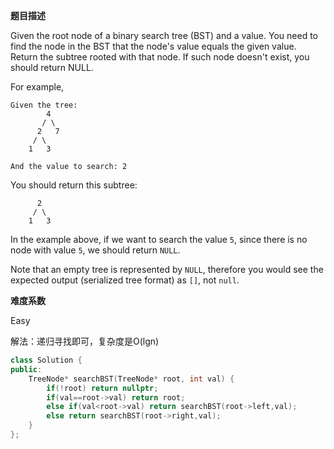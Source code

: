 **题目描述**   

Given the root node of a binary search tree (BST) and a value. You need to find the node in the BST that the node's value equals the given value. Return the subtree rooted with that node. If such node doesn't exist, you should return NULL.

For example, 

```
Given the tree:
        4
       / \
      2   7
     / \
    1   3

And the value to search: 2
```

You should return this subtree:

```
      2     
     / \   
    1   3
```

In the example above, if we want to search the value `5`, since there is no node with value `5`, we should return `NULL`.

Note that an empty tree is represented by `NULL`, therefore you would see the expected output (serialized tree format) as `[]`, not `null`.

**难度系数**  

Easy

解法：递归寻找即可，复杂度是O(lgn)

```c++
class Solution {
public:
    TreeNode* searchBST(TreeNode* root, int val) {
        if(!root) return nullptr;
        if(val==root->val) return root;
        else if(val<root->val) return searchBST(root->left,val);
        else return searchBST(root->right,val);
    }
};
```